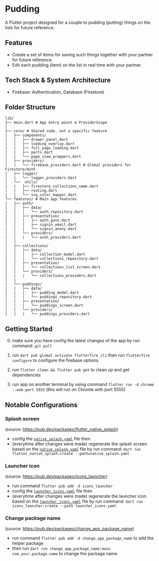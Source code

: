 # Pudding

A Flutter project designed for a couple to pudding (putting) things on the lists for future reference.

## Features

- Create a set of items for saving such things together with your partner for future reference.
- Edit each pudding (item) on the list in real time with your partner.

## Tech Stack & System Architecture

- Firebase: Authentication, Database (Firestore)

## Folder Structure

```text
lib/
├── main.dart # App entry point & ProviderScope
│
├── core/ # Shared code, not a specific feature
|   ├── components/
|   |   ├── drawer_panel.dart
|   |   ├── loading_overlay.dart
|   |   ├── full_page_loading.dart
|   |   ├── parts.dart
|   |   └── page_view_wrappers.dart
|   ├── providers/
│   |   └── firebase_providers.dart # Global providers for Firestore/Auth
|   ├── logger/
│   |   └── logger_providers.dart
|   └──  utils/
|   |   ├── firestore_collections_name.dart
|   |   ├── routing.dart
|   |   └── svg_color_mapper.dart
└── features/ # Main app features
|   ├── auth/
|   │   ├── data/
|   │   |   └── auth_repository.dart
|   |   ├── presentation/
│   │   |   ├── auth_gate.dart
│   │   |   ├── signin_email.dart
|   |   |   └── signin_anony.dart
|   │   └── providers/
|   │   |   └── auth_providers.dart
│   |
|   ├── collections/
│   |   ├── data/
│   │   |   ├── collection_model.dart
│   │   |   └── collections_repository.dart
│   |   ├── presentation/
│   │   |   └── collections_list_screen.dart
│   |   └── providers/
│   |   |   └── collections_providers.dart
│   |
|   └── puddings/
|   |   ├── data/
│   |   |   ├── pudding_model.dart
│   |   |   └── puddings_repository.dart
|   |   ├── presentation/
│   |   |   └── puddings_screen.dart
|   |   └── providers/
|   |   |   └── puddings_providers.dart
```

## Getting Started

0. make sure you have config the latest changes of the app by run command: `git pull`

1. run `dart pub global activate flutterfire_cli` then run `flutterfire configure` to configure the firebase options

2. run `flutter clean && flutter pub get` to clean up and get dependencies

3. run app on another terminal by using command `flutter run -d chrome --web-port 5555` (this will run on Chrome with port 5555)

## Notable Configurations

### Splash screen

(source: https://pub.dev/packages/flutter_native_splash)

- config the [`native_splash.yaml`](native_splash.yaml) file then
- (everytime after changes were made) regenerate the splash screen based on the [`native_splash.yaml`](native_splash.yaml) file by run command: `dart run flutter_native_splash:create --path=native_splash.yaml`

### Launcher icon

(source: https://pub.dev/packages/icons_launcher)

- run command `flutter pub add -d icons_launcher`
- config the [`launcher_icons.yaml`](launcher_icons.yaml) file then
- (everytime after changes were made) regenerate the launcher icon based on the [`launcher_icons.yaml`](launcher_icons.yaml) file by run command: `dart run icons_launcher:create --path launcher_icons.yaml`

### Change package name

(source: https://pub.dev/packages/change_app_package_name)

- run command `flutter pub add -d change_app_package_name` to add the helper package
- then run `dart run change_app_package_name:main com.your.package.name` to change the package name
